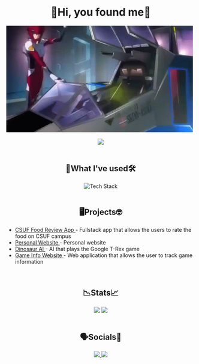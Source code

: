 <h1 align="center"> 🦌Hi, you found me🦌 </h1>
<!-- <div align="center"> 
    <img src="https://i.giphy.com/media/v1.Y2lkPTc5MGI3NjExaHI1cWVvamZlZzIzZWpvdGVtc2syaXBiendmM2N5Z2c3Z2duc29wZyZlcD12MV9pbnRlcm5hbF9naWZfYnlfaWQmY3Q9Zw/NmbpnaPe5mOEdMWJSC/giphy.gif">
</div> -->


![Alt Text](https://github.com/Minsuhk/Minsuhk/blob/main/gundam-gundam-seed.gif)



<div align="center"> 
    <img src="https://komarev.com/ghpvc/?username=Minsuhk&color=orange&style=for-the-badge&label=Profile Views">
</div>
<br>



<h2 align="center"> 💪What I've used🛠️ </h2>
<div align="center">
    <img src="https://skillicons.dev/icons?i=c,cpp,cs,py,swift,html,css,php,js,r,github,git,vscode,visualstudio,unity,react,flask,latex&perline=9" style="width: 50%;" alt="Tech Stack"/>
</div>
<br>



<h2 align="center"> 🖥️Projects🤓 </h2>
<div align="left">
    <ul>
        <li>
            <a href="https://github.com/CSUF-CPSC223W-2022S/project-group-9"> CSUF Food Review App </a>
            - Fullstack app that allows the users to rate the food on CSUF campus
        </li>
        <li>
            <a href="https://github.com/Minsuhk/nickchungdev"> Personal Website </a>
            - Personal website
        </li>
        <li>
            <a href="https://github.com/JustinLieng/CPSC-481-Dino-AI"> Dinosaur AI </a>
            - AI that plays the Google T-Rex game
        </li>
        <li>
            <a href="https://github.com/HunterBendel/Moyai"> Game Info Website </a>
            - Web application that allows the user to track game information 
        </li>
    </ul>
</div>
<br>



<h2 align="center"> 📉Stats📈 </h2>
<div align="center">
    <img src="https://github-readme-stats.vercel.app/api?username=Minsuhk&theme=tokyonight&show_icons=true&hide_border=false&count_private=true" style="height: 200">
    <img src="https://github-readme-stats.vercel.app/api/top-langs/?username=Minsuhk&theme=tokyonight&show_icons=true&hide_border=false&layout=compact" style="height: 200">
</div>
<br>



<h2 align="center"> 🗣️Socials💭 </h2>
<div align="center"> 
    <a href="https://www.linkedin.com/in/nicholasmchung/">
        <img src="https://skillicons.dev/icons?i=linkedin">
    </a>
    <a href="mailto: nicholasmchung@gmail.com">
        <img src="https://skillicons.dev/icons?i=gmail">
    </a>
</div>
